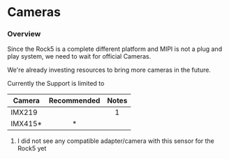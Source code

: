 # Cameras

### Overview

Since the Rock5 is a complete different platform and MIPI is not a plug and play system, we need to wait for official Cameras.

We're already investing resources to bring more cameras in the future.

Currently the Support is limited to 

| Camera                                |  Recommended  |  Notes  |
| ------------------------------------- | :-----------: | :-----: |
| IMX219                                |               |  1      |
| IMX415*                               |       *       |         |


1. I did not see any compatible adapter/camera with this sensor for the Rock5 yet

